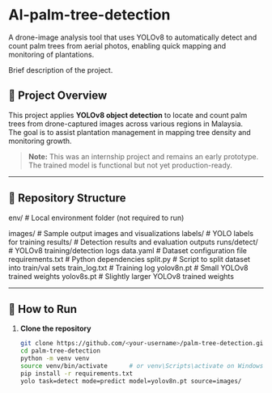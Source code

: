 # AI-palm-tree-detection
A drone-image analysis tool that uses YOLOv8 to automatically detect and count palm trees from aerial photos, enabling quick mapping and monitoring of plantations.

Brief description of the project.

## 📜 Project Overview
This project applies **YOLOv8 object detection** to locate and count palm trees from drone-captured images across various regions in Malaysia.  
The goal is to assist plantation management in mapping tree density and monitoring growth.

> **Note:** This was an internship project and remains an early prototype.  
> The trained model is functional but not yet production-ready.

---

## 📂 Repository Structure
env/ # Local environment folder (not required to run)

images/ # Sample output images and visualizations
labels/ # YOLO labels for training
results/ # Detection results and evaluation outputs
runs/detect/ # YOLOv8 training/detection logs
data.yaml # Dataset configuration file
requirements.txt # Python dependencies
split.py # Script to split dataset into train/val sets
train_log.txt # Training log
yolov8n.pt # Small YOLOv8 trained weights
yolov8s.pt # Slightly larger YOLOv8 trained weights

---

## 🚀 How to Run

1. **Clone the repository**
   ```bash
   git clone https://github.com/<your-username>/palm-tree-detection.git
   cd palm-tree-detection
   python -m venv venv
   source venv/bin/activate      # or venv\Scripts\activate on Windows
   pip install -r requirements.txt
   yolo task=detect mode=predict model=yolov8n.pt source=images/




